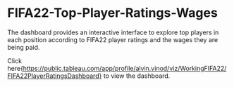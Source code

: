 # FIFA22-Top-Player-Ratings-Wages

The dashboard provides an interactive interface to explore top players in each position according to FIFA22 player ratings and the wages they are being paid.

Click here{https://public.tableau.com/app/profile/alvin.vinod/viz/WorkingFIFA22/FIFA22PlayerRatingsDashboard} to view the dashboard.
